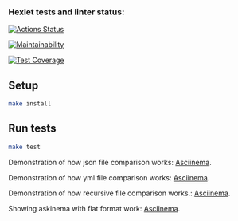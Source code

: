 ### Hexlet tests and linter status:
[![Actions Status](https://github.com/Labauri/frontend-project-46/actions/workflows/hexlet-check.yml/badge.svg)](https://github.com/Labauri/frontend-project-46/actions)

[![Maintainability](https://api.codeclimate.com/v1/badges/050a0063b5b0655792d0/maintainability)](https://codeclimate.com/github/Labauri/frontend-project-46/maintainability)

[![Test Coverage](https://api.codeclimate.com/v1/badges/050a0063b5b0655792d0/test_coverage)](https://codeclimate.com/github/Labauri/frontend-project-46/test_coverage)

## Setup

```bash
make install
```

## Run tests

```bash
make test
```

Demonstration of how json file comparison works: [Asciinema](https://asciinema.org/a/rlEaW62fH1pnmfY7tDP9uPuCJ).

Demonstration of how yml file comparison works: [Asciinema](https://asciinema.org/a/SipyUgnhbhqhPGMyKdUqvrNUQ).

Demonstration of how recursive file comparison works.: [Asciinema](https://asciinema.org/a/Du9lsMene89f2WQB0OLscT61H).

Showing askinema with flat format work: [Asciinema](https://asciinema.org/a/upPE5D9aXYl9mepcwDgwXqmQx).
